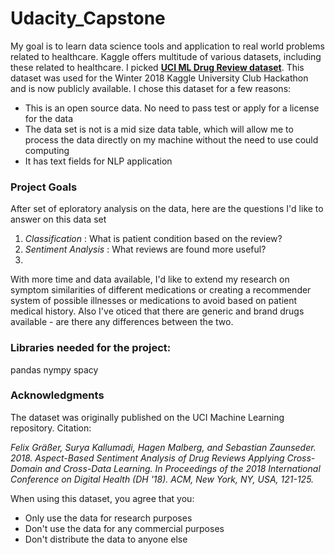 # Udacity_Capstone

My goal is to learn data science tools and application to real world problems related to healthcare.
Kaggle offers multitude of various datasets, including these related to healthcare.
I picked **<a href ="https://www.kaggle.com/jessicali9530/kuc-hackathon-winter-2018">UCI ML Drug Review dataset</a>**. This dataset was used for the Winter 2018 Kaggle University Club Hackathon and is now publicly available. I chose this dataset for a few reasons:
* This is an open source data. No need to pass test or apply for a license for the data
* The data set is not is a mid size data table, which will allow me to process the data directly on my machine without the need to use could computing 
* It has text fields for NLP application

### Project Goals

After set of eploratory analysis on the data, here are the questions I'd like to answer on this data set
1. *Classification* : What is patient condition based on the review?
2. *Sentiment Analysis* : What reviews are found more useful?
3.

With more time and data available, I'd like to extend my research on symptom similarities of different medications or creating a recommender system of possible illnesses or medications to avoid based on patient medical history. Also  I've oticed that there are generic and brand drugs available - are there any differences between the two.

### Libraries needed for the project:
pandas
nympy
spacy

### Acknowledgments
The dataset was originally published on the UCI Machine Learning repository. Citation:

*Felix Gräßer, Surya Kallumadi, Hagen Malberg, and Sebastian Zaunseder. 2018. Aspect-Based Sentiment Analysis of Drug Reviews Applying Cross-Domain and Cross-Data Learning. In Proceedings of the 2018 International Conference on Digital Health (DH '18). ACM, New York, NY, USA, 121-125.*

When using this dataset, you agree that you:

* Only use the data for research purposes
* Don't use the data for any commercial purposes
* Don't distribute the data to anyone else
